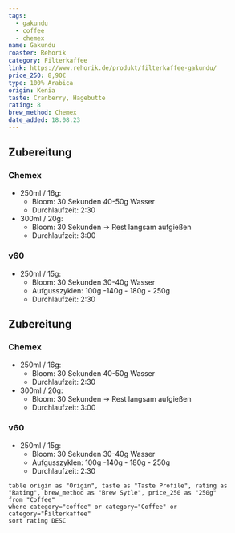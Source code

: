 ```yaml
---
tags:
  - gakundu
  - coffee
  - chemex
name: Gakundu
roaster: Rehorik
category: Filterkaffee
link: https://www.rehorik.de/produkt/filterkaffee-gakundu/
price_250: 8,90€
type: 100% Arabica
origin: Kenia
taste: Cranberry, Hagebutte
rating: 8
brew_method: Chemex
date_added: 18.08.23
---
```


## Zubereitung

### Chemex 
* 250ml / 16g: 
	* Bloom: 30 Sekunden 40-50g Wasser
	* Durchlaufzeit: 2:30
*  300ml / 20g: 
	* Bloom: 30 Sekunden -> Rest langsam aufgießen 
	* Durchlaufzeit: 3:00

### v60
* 250ml / 15g: 
	* Bloom: 30 Sekunden 30-40g Wasser
	* Aufgusszyklen: 100g -140g - 180g - 250g
	* Durchlaufzeit: 2:30
## Zubereitung

### Chemex 
* 250ml / 16g: 
	* Bloom: 30 Sekunden 40-50g Wasser
	* Durchlaufzeit: 2:30
*  300ml / 20g: 
	* Bloom: 30 Sekunden -> Rest langsam aufgießen 
	* Durchlaufzeit: 3:00

### v60
* 250ml / 15g: 
	* Bloom: 30 Sekunden 30-40g Wasser
	* Aufgusszyklen: 100g -140g - 180g - 250g
	* Durchlaufzeit: 2:30
```dataview
table origin as "Origin", taste as "Taste Profile", rating as "Rating", brew_method as "Brew Sytle", price_250 as "250g"
from "Coffee"
where category="coffee" or category="Coffee" or category="Filterkaffee"
sort rating DESC
```
